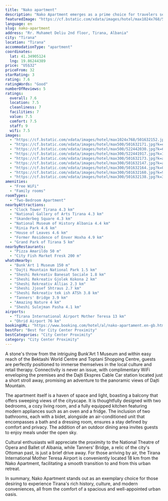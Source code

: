```yaml
---
title: "Nako apartment"
description: "Nako Apartment emerges as a prime choice for travelers seeking a blend of comfort and convenience in the heart of Tirana."
featuredImage: "https://cf.bstatic.com/xdata/images/hotel/max1024x768/501632152.jpg?k=2eae845a545fe0069247a6e9d1d771952128bda01676869c167d8a164c228cb2&o=&hp=1"
language: en
slug: nako-apartment
address: "Rr. Muhamet Deliu 2nd floor, Tirana, Albania"
city: "Tirana"
location: "Tirana"
accommodationType: "apartment"
coordinates:
  lat: 41.34905124
  lng: 19.86244389
price: "US$32"
priceFrom: 32
starRating: 3
rating: 7.6
ratingWords: "Good"
numberOfReviews: 5
ratings:
  overall: 7.6
  location: 7.5
  cleanliness: 7
  facilities: 7
  value: 7.5
  comfort: 7.5
  staff: 9
  wifi: 7.5
images:
  - "https://cf.bstatic.com/xdata/images/hotel/max1024x768/501632152.jpg?k=2eae845a545fe0069247a6e9d1d771952128bda01676869c167d8a164c228cb2&o=&hp=1"
  - "https://cf.bstatic.com/xdata/images/hotel/max500/501632171.jpg?k=e69a6861cd66956d4b56db48353acb139c2437bc53f7df1c179ed16530b9f8e3&o=&hp=1"
  - "https://cf.bstatic.com/xdata/images/hotel/max500/522442030.jpg?k=6128c3da255bd02952cd45e7271a206c2d4152d2d7534c2f0af2b8feb9072013&o=&hp=1"
  - "https://cf.bstatic.com/xdata/images/hotel/max300/522441917.jpg?k=12b94d4d016628b3c3b9c7724fa3c7087ad79ff0c4eb51f4cc75017a16380056&o=&hp=1"
  - "https://cf.bstatic.com/xdata/images/hotel/max300/501632173.jpg?k=a4b87da977a73fc163b8539689419a080f90508a8f9e2c41daa5d72d8881b07c&o=&hp=1"
  - "https://cf.bstatic.com/xdata/images/hotel/max300/501632147.jpg?k=af7f07ca20a4e73cad9cfd006cd766bd402e98ab5d5db4a7fb5b2e4a710ef2bc&o=&hp=1"
  - "https://cf.bstatic.com/xdata/images/hotel/max300/501632164.jpg?k=08ad971b7842e1ce9989594d69ed81b4673f2168168f8ea054338ac74fbdc9d8&o=&hp=1"
  - "https://cf.bstatic.com/xdata/images/hotel/max300/501632160.jpg?k=9294e4693db7b9c499c236116739911170f652c355f6c2d68ae893acba1c9a04&o=&hp=1"
  - "https://cf.bstatic.com/xdata/images/hotel/max300/501632138.jpg?k=3a8bc4082980a4b1c82c11a98fe9c657c51a7df95c2a2b89627092a80628483b&o=&hp=1"
amenities:
  - "Free WiFi"
  - "Family rooms"
roomTypes:
  - "Two-Bedroom Apartment"
nearbyAttractions:
  - "Clock Tower Tirana 4.3 km"
  - "National Gallery of Arts Tirana 4.3 km"
  - "Skanderbeg Square 4.3 km"
  - "National Museum of History Albania 4.4 km"
  - "Rinia Park 4.6 km"
  - "House of Leaves 4.6 km"
  - "Former Residence of Enver Hoxha 4.9 km"
  - "Grand Park of Tirana 5 km"
nearbyRestaurants:
  - "Pizza Amarildo 50 m"
  - "City Fish Market Fresk 200 m"
whatsNearby:
  - "Bunk'Art 1 Museum 150 m"
  - "Dajti Mountain National Park 1.5 km"
  - "Sheshi Rekreativ Banesat Sociale 1.8 km"
  - "Sheshi Rekreativ Gjolek Kokona 2 km"
  - "Sheshi Rekreativ Allias 2.3 km"
  - "Sheshi Jjosef Shtraus 2.7 km"
  - "Sheshi Rekreativ tek ish ATSh 3.8 km"
  - "Tanners' Bridge 3.9 km"
  - "Amazing Nature 4 km"
  - "Sheshi Sulejman Pasha 4.1 km"
airports:
  - "Tirana International Airport Mother Teresa 13 km"
  - "Ohrid Airport 76 km"
bookingURL: "https://www.booking.com/hotel/al/nako-apartament.en-gb.html?aid=8035640"
bestFor: "Best for City Center Proximity"
bestCategories: "City Center Proximity"
category: "City Center Proximity"
---
```


A stone's throw from the intriguing Bunk'Art 1 Museum and within easy reach of the Bektashi World Centre and Toptani Shopping Centre, guests are perfectly positioned to immerse themselves in the local culture and retail therapy. Connectivity is never an issue, with complimentary WiFi enveloping the premises and the Dajti Ekspres Cable Car station located just a short stroll away, promising an adventure to the panoramic views of Dajti Mountain.

The apartment itself is a haven of space and light, boasting a balcony that offers sweeping views of the cityscape. It is thoughtfully designed with two bedrooms, a cozy living room, and a fully equipped kitchen featuring modern appliances such as an oven and a fridge. The inclusion of two bathrooms, each with a bidet, alongside an air-conditioned unit that encompasses a bath and a dressing room, ensures a stay defined by comfort and privacy. The addition of an outdoor dining area invites guests to enjoy meals under the open sky.

Cultural enthusiasts will appreciate the proximity to the National Theatre of Opera and Ballet of Albania, while Tanners' Bridge, a relic of the city's Ottoman past, is just a brief drive away. For those arriving by air, the Tirana International Mother Teresa Airport is conveniently located 18 km from the Nako Apartment, facilitating a smooth transition to and from this urban retreat.

In summary, Nako Apartment stands out as an exemplary choice for those desiring to experience Tirana's rich history, culture, and modern conveniences, all from the comfort of a spacious and well-appointed urban oasis.
